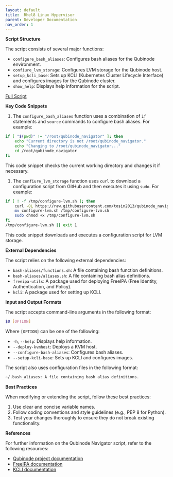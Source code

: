```yaml
---
layout: default
title:  Rhel8 Linux Hypervisor
parent: Developer Documentation
nav_order: 1
---
```


**Script Structure**

The script consists of several major functions:

* `configure_bash_aliases`: Configures bash aliases for the Qubinode environment.
* `confiure_lvm_storage`: Configures LVM storage for the Qubinode host.
* `setup_kcli_base`: Sets up KCLI (Kubernetes Cluster Lifecycle Interface) and configures images for the Qubinode cluster.
* `show_help`: Displays help information for the script.

[Full Script](https://github.com/tosin2013/qubinode_navigator/blob/main/rhel8-linux-hypervisor.sh)

**Key Code Snippets**

1. The `configure_bash_aliases` function uses a combination of `if` statements and `source` commands to configure bash aliases. For example:
```bash
if [ "$(pwd)" != "/root/qubinode_navigator" ]; then
    echo "Current directory is not /root/qubinode_navigator."
    echo "Changing to /root/qubinode_navigator..."
    cd /root/qubinode_navigator
fi
```
This code snippet checks the current working directory and changes it if necessary.

1. The `confiure_lvm_storage` function uses `curl` to download a configuration script from GitHub and then executes it using `sudo`. For example:
```bash
if [ ! -f /tmp/configure-lvm.sh ]; then
    curl -OL https://raw.githubusercontent.com/tosin2013/qubinode_navigator/main/dependancies/equinix-rocky/configure-lvm.sh
    mv configure-lvm.sh /tmp/configure-lvm.sh
    sudo chmod +x /tmp/configure-lvm.sh
fi
/tmp/configure-lvm.sh || exit 1
```
This code snippet downloads and executes a configuration script for LVM storage.

**External Dependencies**

The script relies on the following external dependencies:

* `bash-aliases/functions.sh`: A file containing bash function definitions.
* `bash-aliases/aliases.sh`: A file containing bash alias definitions.
* `freeipa-utils`: A package used for deploying FreeIPA (Free Identity, Authentication, and Policy).
* `kcli`: A package used for setting up KCLI.

**Input and Output Formats**

The script accepts command-line arguments in the following format:
```bash
$0 [OPTION]
```
Where `[OPTION]` can be one of the following:

* `-h`, `--help`: Displays help information.
* `--deploy-kvmhost`: Deploys a KVM host.
* `--configure-bash-aliases`: Configures bash aliases.
* `--setup-kcli-base`: Sets up KCLI and configures images.

The script also uses configuration files in the following format:
```bash
~/.bash_aliases: A file containing bash alias definitions.
```
**Best Practices**

When modifying or extending the script, follow these best practices:

1. Use clear and concise variable names.
2. Follow coding conventions and style guidelines (e.g., PEP 8 for Python).
3. Test your changes thoroughly to ensure they do not break existing functionality.

**References**

For further information on the Qubinode Navigator script, refer to the following resources:

* [Qubinode project documentation](https://github.com/tosin2013/qubinode_navigator/blob/main/docs/README.md)
* [FreeIPA documentation](https://freeipa.org/documentation/)
* [KCLI documentation](https://kcli.readthedocs.io/en/latest/)

